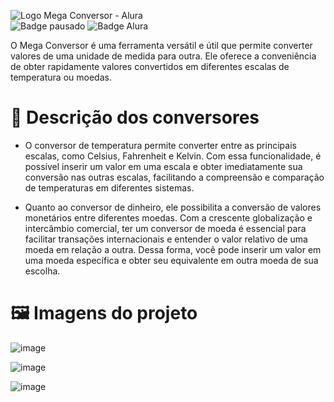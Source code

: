 ![Logo Mega Conversor - Alura](https://github.com/Manoelrev/MegaConversor_One_Challegens/assets/92553052/ba4c6a93-7c41-4313-8983-54af323f1156)<br>
![Badge pausado](https://img.shields.io/badge/Status-Pausado-BrighYellow?style=flat-square&color=EACE09)
![Badge Alura](https://d335luupugsy2.cloudfront.net/cms%2Ffiles%2F10224%2F1671211937Prancheta_8.png?utm_campaign=alura_latam_-_challenge_email_projeto_5_br&utm_medium=email&utm_source=RD+Station)

O Mega Conversor é uma ferramenta versátil e útil que permite converter valores de uma unidade de medida para outra. Ele oferece a conveniência de obter rapidamente valores convertidos em diferentes escalas de temperatura ou moedas.


# :hammer: Descrição dos conversores

- O conversor de temperatura permite converter entre as principais escalas, como Celsius, Fahrenheit e Kelvin. Com essa funcionalidade, é possível inserir um valor em uma escala e obter imediatamente sua conversão nas outras escalas, facilitando a compreensão e comparação de temperaturas em diferentes sistemas.

  
- Quanto ao conversor de dinheiro, ele possibilita a conversão de valores monetários entre diferentes moedas. Com a crescente globalização e intercâmbio comercial, ter um conversor de moeda é essencial para facilitar transações internacionais e entender o valor relativo de uma moeda em relação a outra. Dessa forma, você pode inserir um valor em uma moeda específica e obter seu equivalente em outra moeda de sua escolha.

# 🖼️ Imagens do projeto
![image](https://github.com/Manoelrev/MegaConversor_One_Challegens/assets/92553052/6d4d421a-0fb6-46d0-80d8-f8b4c830398c)


![image](https://github.com/Manoelrev/MegaConversor_One_Challegens/assets/92553052/5a56d05b-c988-48bc-b675-cdbf7d047426)


![image](https://github.com/Manoelrev/MegaConversor_One_Challegens/assets/92553052/ff951a70-bcec-4ad9-abd9-9e6a5dc33a98)
